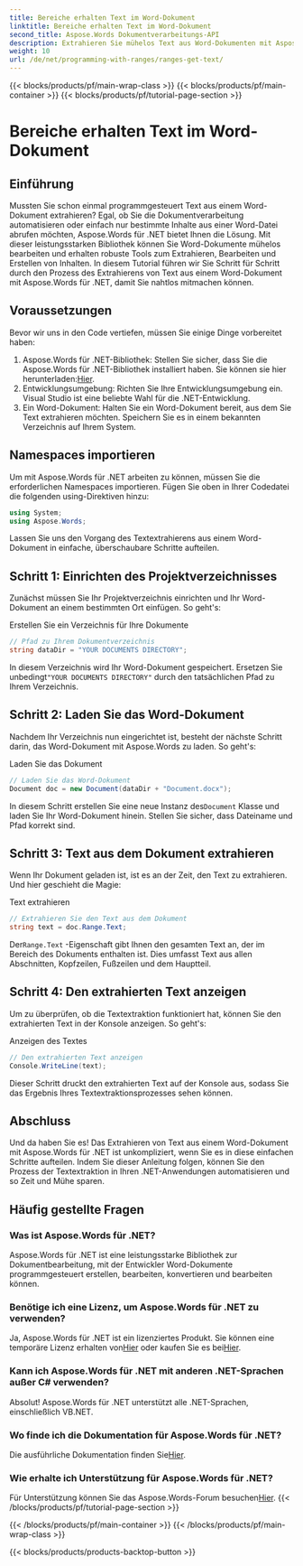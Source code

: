 ```yaml
---
title: Bereiche erhalten Text im Word-Dokument
linktitle: Bereiche erhalten Text im Word-Dokument
second_title: Aspose.Words Dokumentverarbeitungs-API
description: Extrahieren Sie mühelos Text aus Word-Dokumenten mit Aspose.Words für .NET. Folgen Sie unserer ausführlichen Anleitung, um problemlos loszulegen.
weight: 10
url: /de/net/programming-with-ranges/ranges-get-text/
---
```


{{< blocks/products/pf/main-wrap-class >}}
{{< blocks/products/pf/main-container >}}
{{< blocks/products/pf/tutorial-page-section >}}

# Bereiche erhalten Text im Word-Dokument

## Einführung

Mussten Sie schon einmal programmgesteuert Text aus einem Word-Dokument extrahieren? Egal, ob Sie die Dokumentverarbeitung automatisieren oder einfach nur bestimmte Inhalte aus einer Word-Datei abrufen möchten, Aspose.Words für .NET bietet Ihnen die Lösung. Mit dieser leistungsstarken Bibliothek können Sie Word-Dokumente mühelos bearbeiten und erhalten robuste Tools zum Extrahieren, Bearbeiten und Erstellen von Inhalten. In diesem Tutorial führen wir Sie Schritt für Schritt durch den Prozess des Extrahierens von Text aus einem Word-Dokument mit Aspose.Words für .NET, damit Sie nahtlos mitmachen können.

## Voraussetzungen

Bevor wir uns in den Code vertiefen, müssen Sie einige Dinge vorbereitet haben:

1.  Aspose.Words für .NET-Bibliothek: Stellen Sie sicher, dass Sie die Aspose.Words für .NET-Bibliothek installiert haben. Sie können sie hier herunterladen:[Hier](https://releases.aspose.com/words/net/).
2. Entwicklungsumgebung: Richten Sie Ihre Entwicklungsumgebung ein. Visual Studio ist eine beliebte Wahl für die .NET-Entwicklung.
3. Ein Word-Dokument: Halten Sie ein Word-Dokument bereit, aus dem Sie Text extrahieren möchten. Speichern Sie es in einem bekannten Verzeichnis auf Ihrem System.

## Namespaces importieren

Um mit Aspose.Words für .NET arbeiten zu können, müssen Sie die erforderlichen Namespaces importieren. Fügen Sie oben in Ihrer Codedatei die folgenden using-Direktiven hinzu:

```csharp
using System;
using Aspose.Words;
```

Lassen Sie uns den Vorgang des Textextrahierens aus einem Word-Dokument in einfache, überschaubare Schritte aufteilen.

## Schritt 1: Einrichten des Projektverzeichnisses

Zunächst müssen Sie Ihr Projektverzeichnis einrichten und Ihr Word-Dokument an einem bestimmten Ort einfügen. So geht's:

Erstellen Sie ein Verzeichnis für Ihre Dokumente

```csharp
// Pfad zu Ihrem Dokumentverzeichnis
string dataDir = "YOUR DOCUMENTS DIRECTORY";
```

 In diesem Verzeichnis wird Ihr Word-Dokument gespeichert. Ersetzen Sie unbedingt`"YOUR DOCUMENTS DIRECTORY"` durch den tatsächlichen Pfad zu Ihrem Verzeichnis.

## Schritt 2: Laden Sie das Word-Dokument

Nachdem Ihr Verzeichnis nun eingerichtet ist, besteht der nächste Schritt darin, das Word-Dokument mit Aspose.Words zu laden. So geht's:

Laden Sie das Dokument

```csharp
// Laden Sie das Word-Dokument
Document doc = new Document(dataDir + "Document.docx");
```

 In diesem Schritt erstellen Sie eine neue Instanz des`Document` Klasse und laden Sie Ihr Word-Dokument hinein. Stellen Sie sicher, dass Dateiname und Pfad korrekt sind.

## Schritt 3: Text aus dem Dokument extrahieren

Wenn Ihr Dokument geladen ist, ist es an der Zeit, den Text zu extrahieren. Und hier geschieht die Magie:

Text extrahieren

```csharp
// Extrahieren Sie den Text aus dem Dokument
string text = doc.Range.Text;
```

 Der`Range.Text` -Eigenschaft gibt Ihnen den gesamten Text an, der im Bereich des Dokuments enthalten ist. Dies umfasst Text aus allen Abschnitten, Kopfzeilen, Fußzeilen und dem Hauptteil.

## Schritt 4: Den extrahierten Text anzeigen

Um zu überprüfen, ob die Textextraktion funktioniert hat, können Sie den extrahierten Text in der Konsole anzeigen. So geht's:

Anzeigen des Textes

```csharp
// Den extrahierten Text anzeigen
Console.WriteLine(text);
```

Dieser Schritt druckt den extrahierten Text auf der Konsole aus, sodass Sie das Ergebnis Ihres Textextraktionsprozesses sehen können.

## Abschluss

Und da haben Sie es! Das Extrahieren von Text aus einem Word-Dokument mit Aspose.Words für .NET ist unkompliziert, wenn Sie es in diese einfachen Schritte aufteilen. Indem Sie dieser Anleitung folgen, können Sie den Prozess der Textextraktion in Ihren .NET-Anwendungen automatisieren und so Zeit und Mühe sparen.

## Häufig gestellte Fragen

### Was ist Aspose.Words für .NET?

Aspose.Words für .NET ist eine leistungsstarke Bibliothek zur Dokumentbearbeitung, mit der Entwickler Word-Dokumente programmgesteuert erstellen, bearbeiten, konvertieren und bearbeiten können.

### Benötige ich eine Lizenz, um Aspose.Words für .NET zu verwenden?

 Ja, Aspose.Words für .NET ist ein lizenziertes Produkt. Sie können eine temporäre Lizenz erhalten von[Hier](https://purchase.aspose.com/temporary-license/) oder kaufen Sie es bei[Hier](https://purchase.aspose.com/buy).

### Kann ich Aspose.Words für .NET mit anderen .NET-Sprachen außer C# verwenden?

Absolut! Aspose.Words für .NET unterstützt alle .NET-Sprachen, einschließlich VB.NET.

### Wo finde ich die Dokumentation für Aspose.Words für .NET?

 Die ausführliche Dokumentation finden Sie[Hier](https://reference.aspose.com/words/net/).

### Wie erhalte ich Unterstützung für Aspose.Words für .NET?

 Für Unterstützung können Sie das Aspose.Words-Forum besuchen[Hier](https://forum.aspose.com/c/words/8).
{{< /blocks/products/pf/tutorial-page-section >}}

{{< /blocks/products/pf/main-container >}}
{{< /blocks/products/pf/main-wrap-class >}}

{{< blocks/products/products-backtop-button >}}
